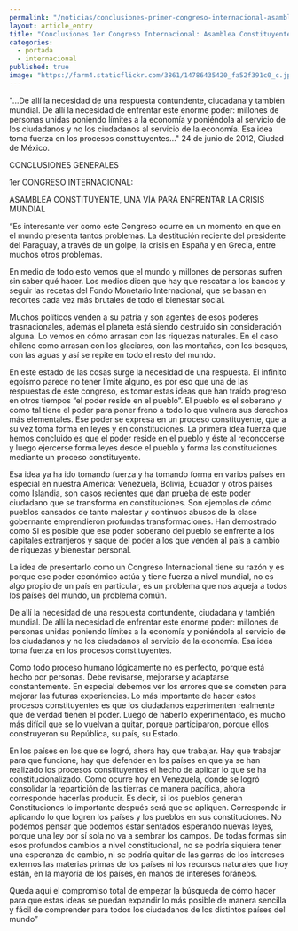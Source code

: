 ```yaml
---
permalink: "/noticias/conclusiones-primer-congreso-internacional-asamblea-constituyente-2012.html"
layout: article_entry
title: "Conclusiones 1er Congreso Internacional: Asamblea Constituyente, una vía para enfrentar la crisis mundial"
categories: 
  - portada
  - internacional
published: true
image: "https://farm4.staticflickr.com/3861/14786435420_fa52f391c0_c.jpg"
---
```


"...De allí la necesidad de una respuesta contundente, ciudadana y también mundial. De allí la necesidad de enfrentar este enorme poder: millones de personas unidas poniendo límites a la economía y poniéndola al servicio de los ciudadanos y no los ciudadanos al servicio de la economía. Esa idea toma fuerza en los procesos constituyentes..."
24 de junio de 2012, Ciudad de México.

CONCLUSIONES GENERALES

1er CONGRESO INTERNACIONAL: 

ASAMBLEA CONSTITUYENTE, UNA VÍA PARA ENFRENTAR LA CRISIS MUNDIAL

“Es interesante ver como este Congreso ocurre en un momento en que en el mundo presenta tantos problemas. La destitución reciente del presidente del Paraguay, a través de un golpe, la crisis en España y en Grecia, entre muchos otros problemas.

En medio de todo esto vemos que el mundo y millones de personas sufren sin saber qué hacer. Los medios dicen que hay que rescatar a los bancos y seguir las recetas del Fondo Monetario Internacional, que se basan en recortes cada vez más brutales de todo el bienestar social.

Muchos políticos venden a su patria y son agentes de esos poderes trasnacionales, además el planeta está siendo destruido sin consideración alguna. Lo vemos en cómo arrasan con las riquezas naturales. En el caso chileno como arrasan con los glaciares, con las montañas, con los bosques, con las aguas y así se repite en todo el resto del mundo.

En este estado de las cosas surge la necesidad de una respuesta. El infinito egoísmo parece no tener límite alguno, es por eso que una de las respuestas de este congreso, es tomar estas ideas que han traído progreso en otros tiempos “el poder reside en el pueblo”. El pueblo es el soberano y como tal tiene el poder para poner freno a todo lo que vulnera sus derechos más elementales. Ese poder se expresa en un proceso constituyente, que a su vez toma forma en leyes y en constituciones. La primera idea fuerza que hemos concluido es que el poder reside en el pueblo y éste al reconocerse y luego ejercerse forma leyes desde el pueblo y forma las constituciones mediante un proceso constituyente.

Esa idea ya ha ido tomando fuerza y ha tomando forma en varios países en especial en nuestra América: Venezuela, Bolivia, Ecuador y otros países como Islandia, son casos recientes que dan prueba de este poder ciudadano que se transforma en constituciones. Son ejemplos de cómo pueblos cansados de tanto malestar y continuos abusos de la clase gobernante emprendieron profundas transformaciones. Han demostrado como SI es posible que ese poder soberano del pueblo se enfrente a los capitales extranjeros y saque del poder a los que venden al país a cambio de riquezas y bienestar personal.

La idea de presentarlo como un Congreso Internacional tiene su razón y es porque ese poder económico actúa y tiene fuerza a nivel mundial, no es algo propio de un país en particular, es un problema que nos aqueja a todos los países del mundo, un problema común.

De allí la necesidad de una respuesta contundente, ciudadana y también mundial. De allí la necesidad de enfrentar este enorme poder: millones de personas unidas poniendo límites a la economía y poniéndola al servicio de los ciudadanos y no los ciudadanos al servicio de la economía. Esa idea toma fuerza en los procesos constituyentes.

Como todo proceso humano lógicamente no es perfecto, porque está hecho por personas. Debe revisarse, mejorarse y adaptarse constantemente. En especial debemos ver los errores que se cometen para mejorar las futuras experiencias. Lo más importante de hacer estos procesos constituyentes es que los ciudadanos experimenten realmente que de verdad tienen el poder. Luego de haberlo experimentado, es mucho más difícil que se lo vuelvan a quitar, porque participaron, porque ellos construyeron su República, su país, su Estado.

En los países en los que se logró, ahora hay que trabajar. Hay que trabajar para que funcione, hay que defender en los países en que ya se han realizado los procesos constituyentes el hecho de aplicar lo que se ha constitucionalizado. Como ocurre hoy en Venezuela, donde se logró consolidar la repartición de las tierras de manera pacífica, ahora corresponde hacerlas producir. Es decir, si los pueblos generan Constituciones lo importante después será que se apliquen. Corresponde ir aplicando lo que logren los países y los pueblos en sus constituciones. No podemos pensar que podemos estar sentados esperando nuevas leyes, porque una ley por sí sola no va a sembrar los campos. De todas formas sin esos profundos cambios a nivel constitucional, no se podría siquiera tener una esperanza de cambio, ni se podría quitar de las garras de los intereses externos las materias primas de los países ni los recursos naturales que hoy están, en la mayoría de los países, en manos de intereses foráneos.

Queda aquí el compromiso total de empezar la búsqueda de cómo hacer para que estas ideas se puedan expandir lo más posible de manera sencilla y fácil de comprender para todos los ciudadanos de los distintos países del mundo”


